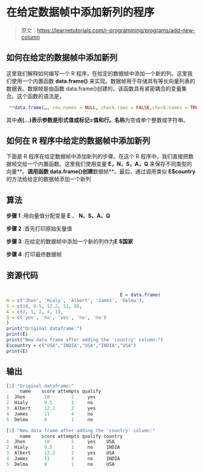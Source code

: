 # 在给定数据帧中添加新列的程序

> 原文：<https://learnetutorials.com/r-programming/programs/add-new-column>

## 如何在给定的数据帧中添加新列

这里我们解释如何编写一个 R 程序，在给定的数据帧中添加一个新的列。这里我们使用一个内置函数 **data.frame()** 来实现。数据帧用于存储具有等长向量列表的数据表。数据帧是由函数 data.frame()创建的，该函数具有紧密耦合的变量集合。这个函数的语法是，

```r
 **data.frame(…, row.names = NULL, check.rows = FALSE,check.names = TRUE, fix.empty.names = TRUE,stringsAsFactors = default.stringsAsFactors())** 

```

其中**点(...)**表示参数是形式值或标记=值和**行。名称**为空或单个整数或字符串。

## 如何在 R 程序中给定的数据帧中添加新列

下面是 R 程序在给定数据帧中添加新列的步骤。在这个 R 程序中，我们直接把数据帧交给一个内置函数。这里我们使用变量 **E，N，S，A，Q** 来保存不同类型的向量**。**调用函数 data.frame()创建**数据帧**。最后，通过调用类似 **E$country** 的方法给给定的数据帧添加一个新列

## 算法

**步骤 1** :用向量值分配变量 **E** 、 **N、S、A、Q**

**步骤 2** :首先打印原始矢量值

**步骤 3** :在给定的数据帧中添加一个新的列作为**E $国家**

**步骤 4** :打印最终数据帧

## 资源代码

```r

                                          E = data.frame(
N = c('Jhon', 'Hialy', 'Albert', 'James', 'Delma'),
S = c(10, 9.5, 12.2, 11, 8),
A = c(2, 1, 2, 4, 1),
Q = c('yes', 'no', 'yes', 'no', 'no')
)
print("Original dataframe:")
print(E)
print("New data frame after adding the 'country' column:")
E$country = c("USA","INDIA","USA","INDIA","USA")
print(E)

```

## 输出

```r
[1] "Original dataframe:"
     name    score attempts qualify
1  Jhon       10        2     yes
2  Hialy      9.5       1     no
3  Albert     12.2      2     yes
4  James      11        4     no
5  Delma      8         1     no

[1] "New data frame after adding the 'country' column:"
     name    score attempts qualify country
1  Jhon       10        2     yes    USA
2  Hialy      9.5       1     no     INDIA
3  Albert     12.2      2     yes    USA
4  James      11        4     no     INDIA
5  Delma      8         1     no     USA 
```